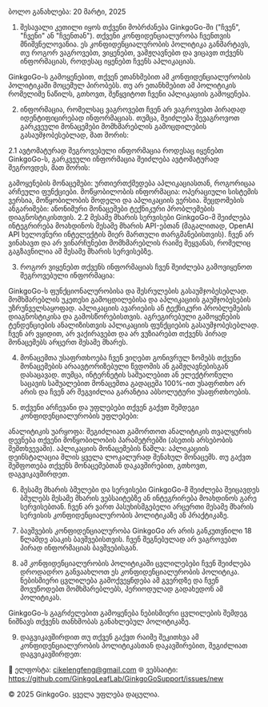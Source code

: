 ბოლო განახლება: 20 მარტი, 2025

1. შესავალი
კეთილი იყოს თქვენი მობრძანება GinkgoGo-ში ("ჩვენ", "ჩვენი" ან "ჩვენთან"). თქვენი კონფიდენციალურობა ჩვენთვის მნიშვნელოვანია. ეს კონფიდენციალურობის პოლიტიკა განმარტავს, თუ როგორ ვაგროვებთ, ვიყენებთ, ვამჟღავნებთ და ვიცავთ თქვენს ინფორმაციას, როდესაც იყენებთ ჩვენს აპლიკაციას.

GinkgoGo-ს გამოყენებით, თქვენ ეთანხმებით ამ კონფიდენციალურობის პოლიტიკაში მოცემულ პირობებს. თუ არ ეთანხმებით ამ პოლიტიკის რომელიმე ნაწილს, გთხოვთ, შეწყვიტოთ ჩვენი აპლიკაციის გამოყენება.

2. ინფორმაცია, რომელსაც ვაგროვებთ
ჩვენ არ ვაგროვებთ პირადად იდენტიფიცირებად ინფორმაციას. თუმცა, შეიძლება შევაგროვოთ გარკვეული მონაცემები მომხმარებლის გამოცდილების გასაუმჯობესებლად, მათ შორის:

2.1 ავტომატურად შეგროვებული ინფორმაცია
როდესაც იყენებთ GinkgoGo-ს, გარკვეული ინფორმაცია შეიძლება ავტომატურად შეგროვდეს, მათ შორის:

გამოყენების მონაცემები: ურთიერთქმედება აპლიკაციასთან, როგორიცაა არჩეული ფუნქციები.
მოწყობილობის ინფორმაცია: ოპერაციული სისტემის ვერსია, მოწყობილობის მოდელი და აპლიკაციის ვერსია.
შეცდომების ანგარიშები: ანონიმური მონაცემები ტექნიკური პრობლემების დიაგნოსტიკისთვის.
2.2 მესამე მხარის სერვისები
GinkgoGo-მ შეიძლება ინტეგრირება მოახდინოს მესამე მხარის API-ებთან (მაგალითად, OpenAI API ხელოვნური ინტელექტის მიერ მართული თარგმანებისთვის). ჩვენ არ ვინახავთ და არ ვინარჩუნებთ მომხმარებლის რაიმე შეყვანას, რომელიც გაგზავნილია ამ მესამე მხარის სერვისებზე.

3. როგორ ვიყენებთ თქვენს ინფორმაციას
ჩვენ შეიძლება გამოვიყენოთ შეგროვებული ინფორმაცია:

GinkgoGo-ს ფუნქციონალურობისა და შესრულების გასაუმჯობესებლად.
მომხმარებლის უკეთესი გამოცდილებისა და აპლიკაციის გაუმჯობესების უზრუნველსაყოფად.
აპლიკაციის ავარიების ან ტექნიკური პრობლემების დიაგნოსტიკისა და გამოსწორებისთვის.
აგრეგირებული გამოყენების ტენდენციების ანალიზისთვის აპლიკაციის ფუნქციების გასაუმჯობესებლად.
ჩვენ არ ვყიდით, არ ვაქირავებთ და არ ვუზიარებთ თქვენს პირად მონაცემებს არცერთ მესამე მხარეს.

4. მონაცემთა უსაფრთხოება
ჩვენ ვიღებთ გონივრულ ზომებს თქვენი მონაცემების არაავტორიზებული წვდომის ან გამჟღავნებისგან დასაცავად. თუმცა, ინტერნეტის საშუალებით ან ელექტრონული საცავის საშუალებით მონაცემთა გადაცემა 100%-ით უსაფრთხო არ არის და ჩვენ არ შეგვიძლია გარანტია აბსოლუტური უსაფრთხოების.

5. თქვენი არჩევანი და უფლებები
თქვენ გაქვთ შემდეგი კონფიდენციალურობის უფლებები:

ანალიტიკის უარყოფა: შეგიძლიათ გამორთოთ ანალიტიკის თვალყურის დევნება თქვენი მოწყობილობის პარამეტრებში (ასეთის არსებობის შემთხვევაში).
აპლიკაციის მონაცემების წაშლა: აპლიკაციის დეინსტალაცია შლის ყველა ლოკალურად შენახულ მონაცემს.
თუ გაქვთ შეშფოთება თქვენს მონაცემებთან დაკავშირებით, გთხოვთ, დაგვიკავშირდეთ.

6. მესამე მხარის ბმულები და სერვისები
GinkgoGo-მ შეიძლება შეიცავდეს ბმულებს მესამე მხარის ვებსაიტებზე ან ინტეგრირება მოახდინოს გარე სერვისებთან. ჩვენ არ ვართ პასუხისმგებელი არცერთი მესამე მხარის სერვისის კონფიდენციალურობის პოლიტიკაზე ან პრაქტიკაზე.

7. ბავშვების კონფიდენციალურობა
GinkgoGo არ არის განკუთვნილი 18 წლამდე ასაკის ბავშვებისთვის. ჩვენ შეგნებულად არ ვაგროვებთ პირად ინფორმაციას ბავშვებისგან.

8. ამ კონფიდენციალურობის პოლიტიკაში ცვლილებები
ჩვენ შეიძლება დროდადრო განვაახლოთ ეს კონფიდენციალურობის პოლიტიკა. ნებისმიერი ცვლილება გამოქვეყნდება ამ გვერდზე და ჩვენ მოვუწოდებთ მომხმარებლებს, პერიოდულად გადახედონ ამ პოლიტიკას.

GinkgoGo-ს გაგრძელებით გამოყენება ნებისმიერი ცვლილების შემდეგ ნიშნავს თქვენს თანხმობას განახლებულ პოლიტიკაზე.

9. დაგვიკავშირდით
თუ თქვენ გაქვთ რაიმე შეკითხვა ამ კონფიდენციალურობის პოლიტიკასთან დაკავშირებით, შეგიძლიათ დაგვიკავშირდეთ:

📧 ელფოსტა: cikelengfeng@gmail.com
🌐 ვებსაიტი: https://github.com/GinkgoLeafLab/GinkgoGoSupport/issues/new

© 2025 GinkgoGo. ყველა უფლება დაცულია.